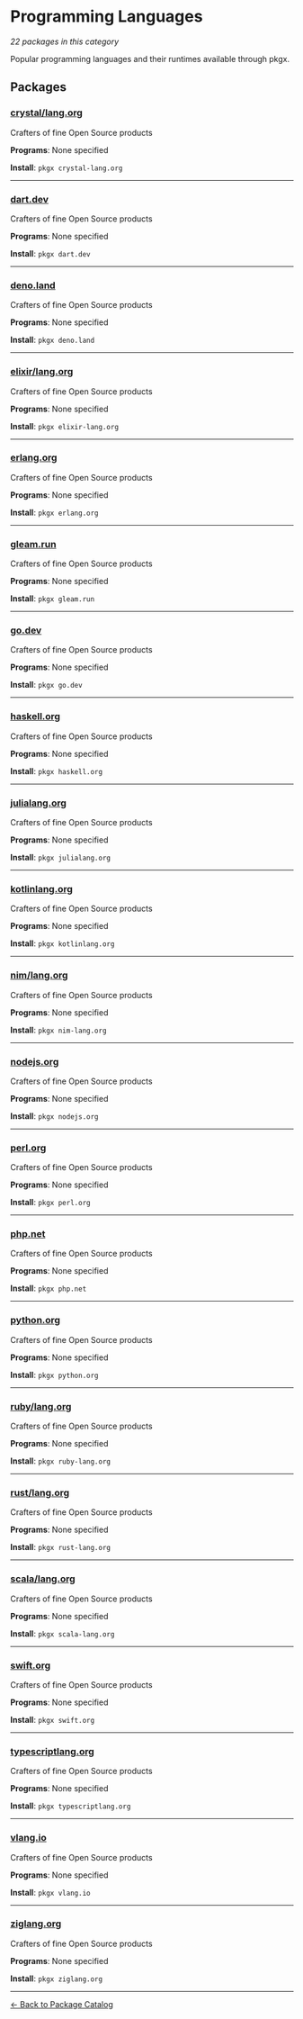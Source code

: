# Programming Languages

*22 packages in this category*

Popular programming languages and their runtimes available through pkgx.

## Packages

### [crystal/lang.org](../packages/crystal/lang-org.md)

Crafters of fine Open Source products

**Programs**: None specified

**Install**: `pkgx crystal-lang.org`

---

### [dart.dev](../packages/dart-dev.md)

Crafters of fine Open Source products

**Programs**: None specified

**Install**: `pkgx dart.dev`

---

### [deno.land](../packages/deno-land.md)

Crafters of fine Open Source products

**Programs**: None specified

**Install**: `pkgx deno.land`

---

### [elixir/lang.org](../packages/elixir/lang-org.md)

Crafters of fine Open Source products

**Programs**: None specified

**Install**: `pkgx elixir-lang.org`

---

### [erlang.org](../packages/erlang-org.md)

Crafters of fine Open Source products

**Programs**: None specified

**Install**: `pkgx erlang.org`

---

### [gleam.run](../packages/gleam-run.md)

Crafters of fine Open Source products

**Programs**: None specified

**Install**: `pkgx gleam.run`

---

### [go.dev](../packages/go-dev.md)

Crafters of fine Open Source products

**Programs**: None specified

**Install**: `pkgx go.dev`

---

### [haskell.org](../packages/haskell-org.md)

Crafters of fine Open Source products

**Programs**: None specified

**Install**: `pkgx haskell.org`

---

### [julialang.org](../packages/julialang-org.md)

Crafters of fine Open Source products

**Programs**: None specified

**Install**: `pkgx julialang.org`

---

### [kotlinlang.org](../packages/kotlinlang-org.md)

Crafters of fine Open Source products

**Programs**: None specified

**Install**: `pkgx kotlinlang.org`

---

### [nim/lang.org](../packages/nim/lang-org.md)

Crafters of fine Open Source products

**Programs**: None specified

**Install**: `pkgx nim-lang.org`

---

### [nodejs.org](../packages/nodejs-org.md)

Crafters of fine Open Source products

**Programs**: None specified

**Install**: `pkgx nodejs.org`

---

### [perl.org](../packages/perl-org.md)

Crafters of fine Open Source products

**Programs**: None specified

**Install**: `pkgx perl.org`

---

### [php.net](../packages/php-net.md)

Crafters of fine Open Source products

**Programs**: None specified

**Install**: `pkgx php.net`

---

### [python.org](../packages/python-org.md)

Crafters of fine Open Source products

**Programs**: None specified

**Install**: `pkgx python.org`

---

### [ruby/lang.org](../packages/ruby/lang-org.md)

Crafters of fine Open Source products

**Programs**: None specified

**Install**: `pkgx ruby-lang.org`

---

### [rust/lang.org](../packages/rust/lang-org.md)

Crafters of fine Open Source products

**Programs**: None specified

**Install**: `pkgx rust-lang.org`

---

### [scala/lang.org](../packages/scala/lang-org.md)

Crafters of fine Open Source products

**Programs**: None specified

**Install**: `pkgx scala-lang.org`

---

### [swift.org](../packages/swift-org.md)

Crafters of fine Open Source products

**Programs**: None specified

**Install**: `pkgx swift.org`

---

### [typescriptlang.org](../packages/typescriptlang-org.md)

Crafters of fine Open Source products

**Programs**: None specified

**Install**: `pkgx typescriptlang.org`

---

### [vlang.io](../packages/vlang-io.md)

Crafters of fine Open Source products

**Programs**: None specified

**Install**: `pkgx vlang.io`

---

### [ziglang.org](../packages/ziglang-org.md)

Crafters of fine Open Source products

**Programs**: None specified

**Install**: `pkgx ziglang.org`

---

[← Back to Package Catalog](../package-catalog.md)
